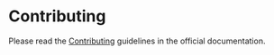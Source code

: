 # Contributing

Please read the [Contributing](https://databasez.dymmond.com/contributing/)
guidelines in the official documentation.

